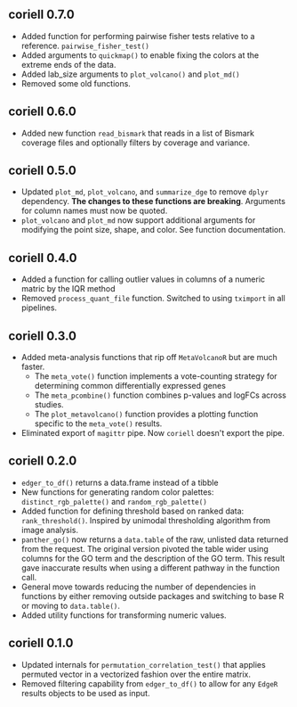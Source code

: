 ## coriell 0.7.0

- Added function for performing pairwise fisher tests relative to a reference. 
`pairwise_fisher_test()`
- Added arguments to `quickmap()` to enable fixing the colors at the extreme ends
of the data.
- Added lab_size arguments to `plot_volcano()` and `plot_md()`
- Removed some old functions.

## coriell 0.6.0

- Added new function `read_bismark` that reads in a list of Bismark coverage files
and optionally filters by coverage and variance.

## coriell 0.5.0

- Updated `plot_md`, `plot_volcano`, and `summarize_dge` to remove `dplyr` dependency. 
**The changes to these functions are breaking**. Arguments for column names must now be quoted.
- `plot_volcano` and `plot_md` now support additional arguments for modifying the point
size, shape, and color. See function documentation.

## coriell 0.4.0

- Added a function for calling outlier values in columns of a numeric matric by 
the IQR method
- Removed `process_quant_file` function. Switched to using `tximport` in all 
pipelines.

## coriell 0.3.0

- Added meta-analysis functions that rip off `MetaVolcanoR` but are much faster. 
  - The `meta_vote()` function implements a vote-counting strategy for determining 
  common differentially expressed genes
  - The `meta_pcombine()` function combines p-values and logFCs across studies.
  - The `plot_metavolcano()` function provides a plotting function specific to the 
  `meta_vote()` results.
- Eliminated export of `magittr` pipe. Now `coriell` doesn't export the pipe.

## coriell 0.2.0

- `edger_to_df()` returns a data.frame instead of a tibble
- New functions for generating random color palettes: `distinct_rgb_palette()`
and `random_rgb_palette()`
- Added function for defining threshold based on ranked data: `rank_threshold()`. 
Inspired by unimodal thresholding algorithm from image analysis.
- `panther_go()` now returns a `data.table` of the raw, unlisted data returned from 
the request. The original version pivoted the table wider using columns for the
GO term and the description of the GO term. This result gave inaccurate results
when using a different pathway in the function call. 
- General move towards reducing the number of dependencies in functions by either
removing outside packages and switching to base R or moving to `data.table()`.
- Added utility functions for transforming numeric values.

## coriell 0.1.0

- Updated internals for `permutation_correlation_test()` that applies permuted 
vector in a vectorized fashion over the entire matrix. 
- Removed filtering capability from `edger_to_df()` to allow for any `EdgeR` 
results objects to be used as input.

